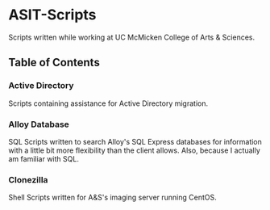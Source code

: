 # ASIT-Scripts
Scripts written while working at UC McMicken College of Arts &amp; Sciences.

## Table of Contents
### Active Directory
Scripts containing assistance for Active Directory migration.
### Alloy Database
SQL Scripts written to search Alloy's SQL Express databases for information with a little bit more flexibility than the client allows. Also, because I actually am familiar with SQL.
### Clonezilla
Shell Scripts written for A&S's imaging server running CentOS.
